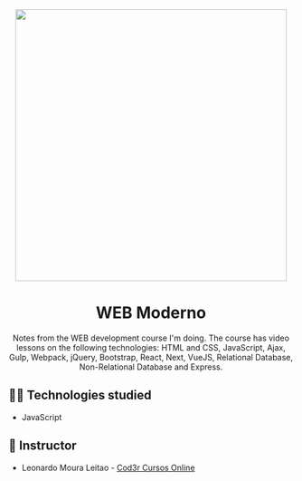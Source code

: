 <div align="center">
  <img src="https://user-images.githubusercontent.com/69552520/188649266-b04df4c0-e25a-49a9-b995-c9f3debfe65c.jpg" width="480px" eight="270">
  <h1>WEB Moderno</h1>
  <p>Notes from the WEB development course I'm doing. The course has video lessons on the following technologies: HTML and CSS, JavaScript, Ajax, Gulp, Webpack, jQuery, Bootstrap, React, Next, VueJS, Relational Database, Non-Relational Database and Express.</p>
</p>
</div>

<h2>👨‍💻 Technologies studied</h2>
<ul>
  <li>JavaScript</li>
</ul>

<h2>📜 Instructor</h2>
<ul>
  <li>Leonardo Moura Leitao - <a href="https://www.cod3r.com.br/">Cod3r Cursos Online</a></li>
</ul>
